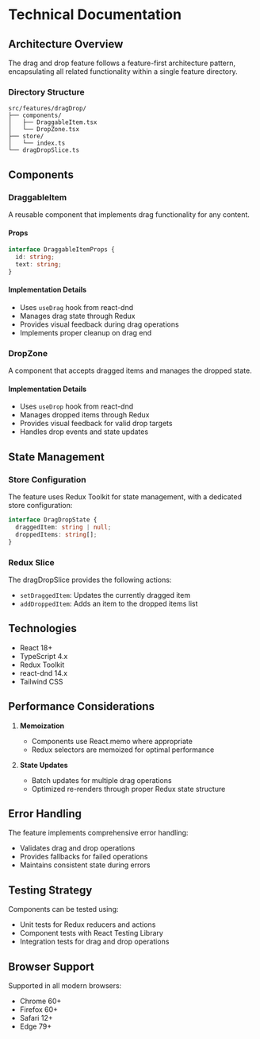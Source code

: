# Technical Documentation

## Architecture Overview

The drag and drop feature follows a feature-first architecture pattern, encapsulating all related functionality within a single feature directory.

### Directory Structure
```
src/features/dragDrop/
├── components/
│   ├── DraggableItem.tsx
│   └── DropZone.tsx
├── store/
│   └── index.ts
└── dragDropSlice.ts
```

## Components

### DraggableItem

A reusable component that implements drag functionality for any content.

#### Props
```typescript
interface DraggableItemProps {
  id: string;
  text: string;
}
```

#### Implementation Details
- Uses `useDrag` hook from react-dnd
- Manages drag state through Redux
- Provides visual feedback during drag operations
- Implements proper cleanup on drag end

### DropZone

A component that accepts dragged items and manages the dropped state.

#### Implementation Details
- Uses `useDrop` hook from react-dnd
- Manages dropped items through Redux
- Provides visual feedback for valid drop targets
- Handles drop events and state updates

## State Management

### Store Configuration
The feature uses Redux Toolkit for state management, with a dedicated store configuration:

```typescript
interface DragDropState {
  draggedItem: string | null;
  droppedItems: string[];
}
```

### Redux Slice
The dragDropSlice provides the following actions:
- `setDraggedItem`: Updates the currently dragged item
- `addDroppedItem`: Adds an item to the dropped items list

## Technologies

- React 18+
- TypeScript 4.x
- Redux Toolkit
- react-dnd 14.x
- Tailwind CSS

## Performance Considerations

1. **Memoization**
   - Components use React.memo where appropriate
   - Redux selectors are memoized for optimal performance

2. **State Updates**
   - Batch updates for multiple drag operations
   - Optimized re-renders through proper Redux state structure

## Error Handling

The feature implements comprehensive error handling:
- Validates drag and drop operations
- Provides fallbacks for failed operations
- Maintains consistent state during errors

## Testing Strategy

Components can be tested using:
- Unit tests for Redux reducers and actions
- Component tests with React Testing Library
- Integration tests for drag and drop operations

## Browser Support

Supported in all modern browsers:
- Chrome 60+
- Firefox 60+
- Safari 12+
- Edge 79+
